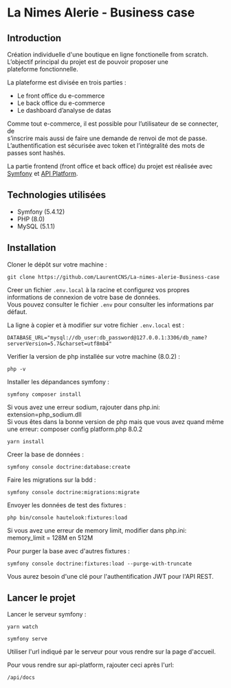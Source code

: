 # La Nimes Alerie - Business case

## Introduction

Création individuelle d'une boutique en ligne fonctionelle from scratch.  
L’objectif principal du projet est de pouvoir proposer une  
plateforme fonctionnelle.  

La plateforme est divisée en trois parties :  
* Le front office du e-commerce
* Le back office du e-commerce
* Le dashboard d’analyse de datas

Comme tout e-commerce, il est possible pour l’utilisateur de se connecter, de  
s’inscrire mais aussi de faire une demande de renvoi de mot de passe.  
L’authentification est sécurisée avec token et l’intégralité des mots de passes sont hashés.  

La partie frontend (front office et back office) du projet est réalisée avec  
[Symfony](https://symfony.com/) et [API Platform](https://api-platform.com/).  

## Technologies utilisées

* Symfony (5.4.12)
* PHP (8.0)
* MySQL (5.1.1)

## Installation

Cloner le dépôt sur votre machine :  

```git clone https://github.com/LaurentCNS/La-nimes-alerie-Business-case```

Creer un fichier `.env.local` à la racine et configurez vos propres informations de connexion de votre base de données.  
Vous pouvez consulter le fichier `.env` pour consulter les informations par défaut.  

La ligne à copier et à modifier sur votre fichier `.env.local` est :  

```DATABASE_URL="mysql://db_user:db_password@127.0.0.1:3306/db_name?serverVersion=5.7&charset=utf8mb4"```

Verifier la version de php installée sur votre machine (8.0.2) :

```php -v```

Installer les dépandances symfony  :  

```symfony composer install```

Si vous avez une erreur sodium, rajouter dans php.ini: extension=php_sodium.dll  
Si vous êtes dans la bonne version de php mais que vous avez quand même une erreur: composer config platform.php 8.0.2

```yarn install```


Creer la base de données :  

```symfony console doctrine:database:create```

Faire les migrations sur la bdd :  

```symfony console doctrine:migrations:migrate```

Envoyer les données de test des fixtures :  

```php bin/console hautelook:fixtures:load```  

Si vous avez une erreur de memory limit, modifier dans php.ini: memory_limit = 128M en 512M   

Pour purger la base avec d'autres fixtures :  

```symfony console doctrine:fixtures:load --purge-with-truncate```

Vous aurez besoin d'une clé pour l'authentification JWT pour l'API REST.



## Lancer le projet

Lancer le serveur symfony :  

```yarn watch```

```symfony serve```

Utiliser l'url indiqué par le serveur pour vous rendre sur la page d'accueil.  

Pour vous rendre sur api-platform, rajouter ceci après l'url:  

```/api/docs```
